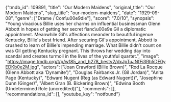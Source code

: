 {"tmdb_id": 109891, "title": "Our Modern Maidens", "original_title": "Our Modern Maidens", "slug_title": "our-modern-maidens", "date": "1929-09-08", "genre": ["Drame / Com\u00e9die"], "score": "7.0/10", "synopsis": "Young vivacious Billie uses her charms on influential businessman Glenn Abbott in hopes of getting her secret fianc\u00e9e Gil a diplomatic appointment. Meanwhile Gil's affections meander to beautiful ingenue Kentucky, Billie's best friend. After securing Gil's appointment, Abbott is crushed to learn of Billie's impending marriage. What Billie didn't count on was Gil getting Kentucky pregnant. This throws her wedding day into scandal and creates turmoil in the lives of the youthful quartet.", "image": "https://image.tmdb.org/t/p/w185_and_h278_bestv2/dxJpTuJNfFi3Rh5DE0yEDKb0e2M.jpg", "actors": ["Joan Crawford (Billie Brown)", "Rod La Rocque (Glenn Abbott aka 'Dynamite')", "Douglas Fairbanks Jr. (Gil Jordan)", "Anita Page (Kentucky)", "Edward Nugent (Reg (as Edward Nugent))", "Josephine Dunn (Ginger)", "Albert Gran (B. Bickering Brown)", "Edwina Booth (Undetermined Role (uncredited))"], "comments": [], "recommandations_id": [], "youtube_key": "notfound"}